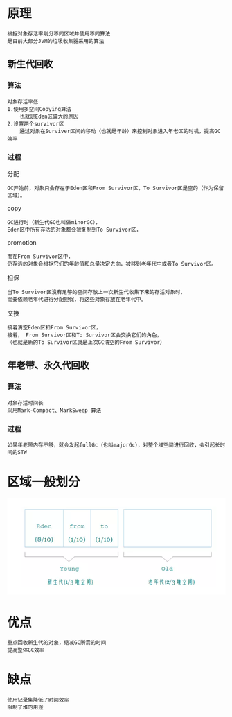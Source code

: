 
# 原理

    根据对象存活率划分不同区域并使用不同算法
    是目前大部分JVM的垃圾收集器采用的算法


## 新生代回收

### 算法

    对象存活率低
    1.使用多空间Copying算法
        也就是Eden区偏大的原因
    2.设置两个survivor区
        通过对象在Surviver区间的移动（也就是年龄）来控制对象进入年老区的时机，提高GC效率

### 过程

分配

    GC开始前，对象只会存在于Eden区和From Survivor区，To Survivor区是空的（作为保留区域）。

copy

    GC进行时（新生代GC也叫做minorGC），
    Eden区中所有存活的对象都会被复制到To Survivor区，
 
promotion

    而在From Survivor区中，
    仍存活的对象会根据它们的年龄值和总量决定去向，被移到老年代中或者To Survivor区。
    
担保

    当To Survivor区没有足够的空间存放上一次新生代收集下来的存活对象时，
    需要依赖老年代进行分配担保，将这些对象存放在老年代中。

交换
 
    接着清空Eden区和From Survivor区，
    接着， From Survivor区和To Survivor区会交换它们的角色，
    （也就是新的To Survivor区就是上次GC清空的From Survivor）
    


## 年老带、永久代回收

### 算法

    对象存活时间长
    采用Mark-Compact、MarkSweep 算法

### 过程

    如果年老带内存不够，就会发起fullGc（也叫majorGc），对整个堆空间进行回收，会引起长时间的STW



# 区域一般划分

![](https://github.com/RodJohn/JVM/blob/master/img/gc%E5%88%86%E4%BB%A3%E7%A9%BA%E9%97%B4.png)


# 优点

    重点回收新生代的对象，缩减GC所需的时间
    提高整体GC效率

# 缺点

    使用记录集降低了时间效率
    限制了堆的用途




